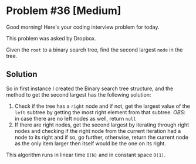 # Problem #36 [Medium]  

Good morning! Here's your coding interview problem for today.  

This problem was asked by Dropbox.  

Given the `root` to a binary search tree, find the second largest `node` in the tree.  

## Solution  

So in first instance I created the Binary search tree structure, and the method to get the second largest has the following solution:  

1. Check if the tree has a `right` node and if not, get the largest value of the `left` subtree by getting the most right element from that subtree. *OBS*: in case there are no left nodes as well, return `null`  
2. If there are right nodes, get the second largest by iterating through right nodes and checking if the right node from the current iteration had a node to its right and if so, go further, otherwise, return the current node as the only item larger then itself would be the one on its right.  

This algorithm runs in linear time `O(N)` and in constant space `O(1)`.  
